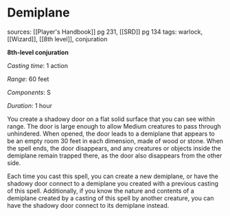 # Demiplane
sources: [[Player's Handbook]] pg 231, [[SRD]] pg 134
tags: warlock, [[Wizard]], [[8th level]], conjuration

**8th-level conjuration**

*Casting time*: 1 action

*Range*: 60 feet

*Components*: S

*Duration*: 1 hour

You create a shadowy door on a flat solid surface that you can see within range. The door is large enough to allow Medium creatures to pass through unhindered. When opened, the door leads to a demiplane that appears to be an empty room 30 feet in each dimension, made of wood or stone. When the spell ends, the door disappears, and any creatures or objects inside the demiplane remain trapped there, as the door also disappears from the other side.

Each time you cast this spell, you can create a new demiplane, or have the shadowy door connect to a demiplane you created with a previous casting of this spell.  Additionally, if you know the nature and contents of a demiplane created by a casting of this spell by another creature, you can have the shadowy door connect to its demiplane instead.
